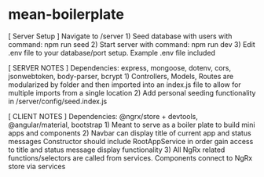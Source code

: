 # mean-boilerplate
[ Server Setup ] Navigate to /server
    1) Seed database with users with command: npm run seed
    2) Start server with command: npm run dev
    3) Edit .env file to your database/port setup.
        Example .env file included


[ SERVER NOTES ]
    Dependencies: express, mongoose, dotenv, cors, jsonwebtoken, body-parser, bcrypt
    1) Controllers, Models, Routes are modularized by folder and then imported into an index.js file to allow for multiple imports from a single location
    2) Add personal seeding functionality in /server/config/seed.index.js

[ CLIENT NOTES ]
    Dependencies: @ngrx/store + devtools, @angular/material, bootstrap
    1) Meant to serve as a boiler plate to build mini apps and components
    2) Navbar can display title of current app and status messages
        Constructor should include RootAppService in order gain access to title and status message display functionality
    3) All NgRx related functions/selectors are called from services.
        Components connect to NgRx store via services


  
 